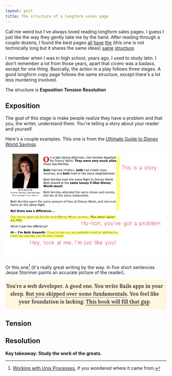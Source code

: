 ```yaml
---
layout: post
title: The structure of a longform sales page
---
```

Call me weird but I've always loved reading longform sales pages. I guess I just like the way they gently take me by the hand. After reading through a couple dozens, I found the best pages [all](http://www.dw-secrets.com/) [have](http://zerotolaunchsystem.com/about/) [the](http://www.jstorimer.com/products/working-with-unix-processes) (this one is not technically long but it shares the same ideas) [same]() [structure]().

I remember when I was in high school, years ago, I used to study latin. I don't remember a lot from those years, apart that cicero was a badass, except for one thing. Basically, the action in a play follows three stages. A good longform copy page follows the same structure, except there's a lot less murdering involved.

The structure is __Exposition__ __Tension__ __Resolution__

## Exposition

The goal of this stage is make people realize they have a problem and that you, the writer, understand them.
You're telling a story about your reader and yourself.

Here's a couple examples. This one is from the [Ultimate Guide to Disney World Savings](http://dw-secrets.com).

![the story of haworth](/images/longform_copy/haworth_story.png)

Or this one[^storimer] (it's really great writing by the way. In five short sentences Jesse Storimer paints an accurate picture of the reader).

![storimer story](/images/longform_copy/storimer_story.png)

## Tension

## Resolution

**Key takeaway: Study the work of the greats.**

[^cta_buttons]: If it's best to put a CTA button at the bottom, why do some page put them at the top? Simply because some buyers are returning visitors.

[^storimer]:  [Working with Unix Processes](http://www.jstorimer.com/products/working-with-unix-processes), if you wondered where it came from.
